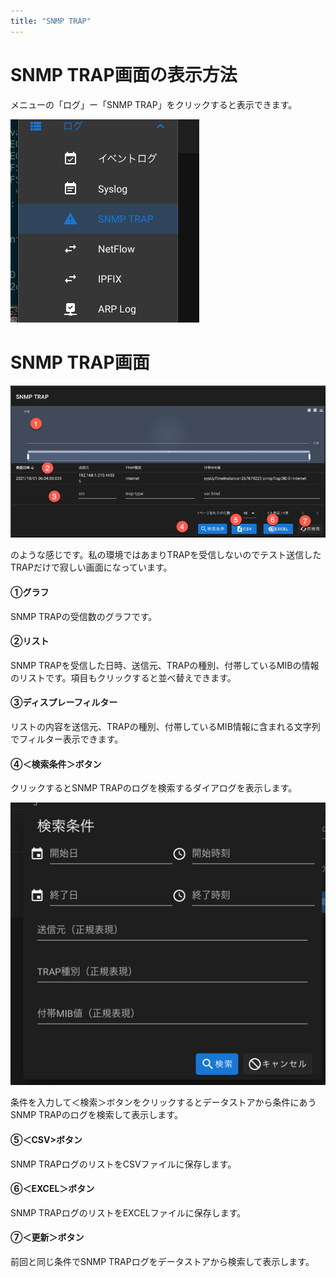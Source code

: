 ```yaml
---
title: "SNMP TRAP"
---
```


# SNMP TRAP画面の表示方法
メニューの「ログ」ー「SNMP TRAP」をクリックすると表示できます。

![](/images/books/twsnmpfc-manual/picture_pc_21378dcaf93873c695da8f517969e741.png)

# SNMP TRAP画面

![](/images/books/twsnmpfc-manual/picture_pc_276cce53a42f678329f45ad26174d9f6.png)

のような感じです。私の環境ではあまりTRAPを受信しないのでテスト送信したTRAPだけで寂しい画面になっています。

#### ①グラフ
SNMP TRAPの受信数のグラフです。

#### ②リスト
SNMP TRAPを受信した日時、送信元、TRAPの種別、付帯しているMIBの情報のリストです。項目もクリックすると並べ替えできます。

#### ③ディスプレーフィルター
リストの内容を送信元、TRAPの種別、付帯しているMIB情報に含まれる文字列でフィルター表示できます。

#### ④＜検索条件＞ボタン
クリックするとSNMP TRAPのログを検索するダイアログを表示します。

![](/images/books/twsnmpfc-manual/picture_pc_f7e7e1e16a7af32c06fdadf225d9d78f.png)

条件を入力して＜検索＞ボタンをクリックするとデータストアから条件にあうSNMP TRAPのログを検索して表示します。

#### ⑤＜CSV>ボタン
SNMP TRAPログのリストをCSVファイルに保存します。

#### ⑥＜EXCEL＞ボタン
SNMP TRAPログのリストをEXCELファイルに保存します。

#### ⑦＜更新＞ボタン
前回と同じ条件でSNMP TRAPログをデータストアから検索して表示します。

